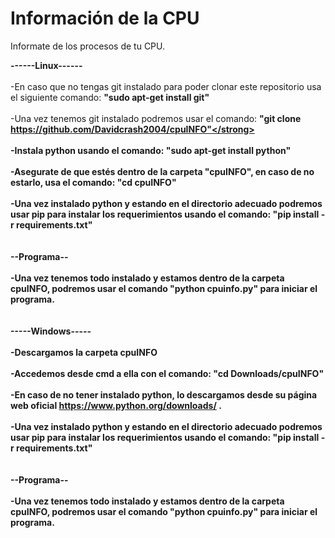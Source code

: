 # Información de la CPU
Informate de los procesos de tu CPU.

<strong>------Linux------</strong><br><br>
-En caso que no tengas git instalado para poder clonar este repositorio usa el siguiente comando: <strong>"sudo apt-get install git"</strong><br><br>
-Una vez tenemos git instalado podremos usar el comando: <strong>"git clone https://github.com/Davidcrash2004/cpuINFO"</strong><br><br>
-Instala python usando el comando: <strong>"sudo apt-get install python"</strong><br><br>
-Asegurate de que estés dentro de la carpeta "cpuINFO", en caso de no estarlo, usa el comando: <strong>"cd cpuINFO"</strong><br><br>
-Una vez instalado python y estando en el directorio adecuado podremos usar pip para instalar los requerimientos usando el comando: <strong>"pip install -r requirements.txt"</strong><br><br><br>
<strong>--Programa--</strong><br><br>
-Una vez tenemos todo instalado y estamos dentro de la carpeta cpuINFO, podremos usar el comando <strong>"python cpuinfo.py"</strong> para iniciar el programa.
<br><br><br>
<strong>-----Windows-----</strong><br><br>
-Descargamos la carpeta cpuINFO<br><br>
-Accedemos desde cmd a ella con el comando: <strong>"cd Downloads/cpuINFO"</strong><br><br>
-En caso de no tener instalado python, lo descargamos desde su página web oficial https://www.python.org/downloads/ .<br><br>
-Una vez instalado python y estando en el directorio adecuado podremos usar pip para instalar los requerimientos usando el comando: <strong>"pip install -r requirements.txt"</strong><br><br><br>
<strong>--Programa--</strong><br><br>
-Una vez tenemos todo instalado y estamos dentro de la carpeta cpuINFO, podremos usar el comando <strong>"python cpuinfo.py"</strong> para iniciar el programa.
<br><br><br>
